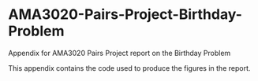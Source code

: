 # AMA3020-Pairs-Project-Birthday-Problem
Appendix for AMA3020 Pairs Project report on the Birthday Problem

This appendix contains the code used to produce the figures in the report.
